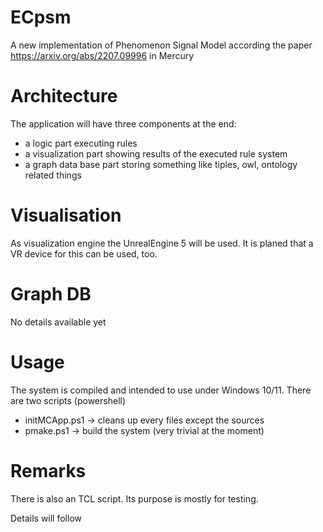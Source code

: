 # ECpsm
A new implementation of Phenomenon Signal Model according the paper https://arxiv.org/abs/2207.09996 in Mercury

# Architecture
The application will have three components at the end: 
-  a logic part executing rules
-  a visualization part showing results of the executed rule system
-  a graph data base part storing something like tiples, owl, ontology related things

# Visualisation
As visualization engine the UnrealEngine 5 will be used. It is planed that a VR device for this can be used, too.

# Graph DB
No details available yet

# Usage
The system is compiled and intended to use under Windows 10/11.
There are two scripts (powershell)

-  initMCApp.ps1 -> cleans up every files except the sources
-  pmake.ps1 -> build the system (very trivial at the moment)

# Remarks
There is also an TCL script. Its purpose is mostly for testing.

Details will follow
